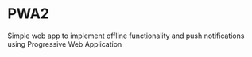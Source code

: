 # PWA2
Simple web app to implement offline functionality and push notifications using Progressive Web Application
